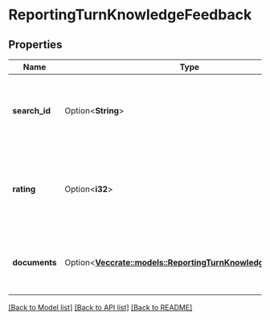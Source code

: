 # ReportingTurnKnowledgeFeedback

## Properties

Name | Type | Description | Notes
------------ | ------------- | ------------- | -------------
**search_id** | Option<**String**> | The ID of the original knowledge search that this feedback relates to. | [optional]
**rating** | Option<**i32**> | The feedback rating for the search (1.0 - 5.0). 1 = Negative, 5 = Positive. | [optional]
**documents** | Option<[**Vec<crate::models::ReportingTurnKnowledgeDocument>**](ReportingTurnKnowledgeDocument.md)> | The list of search documents that the feedback applies to. | [optional]

[[Back to Model list]](../README.md#documentation-for-models) [[Back to API list]](../README.md#documentation-for-api-endpoints) [[Back to README]](../README.md)


